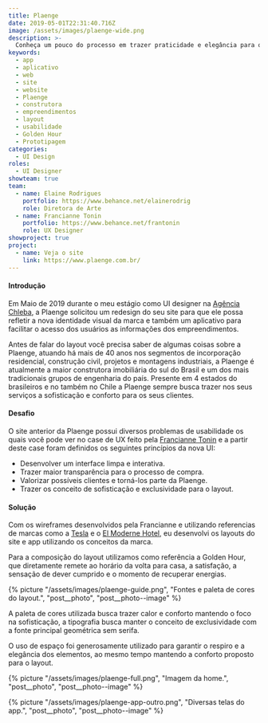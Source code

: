 ```yaml
---
title: Plaenge
date: 2019-05-01T22:31:40.716Z
image: /assets/images/plaenge-wide.png
description: >-
  Conheça um pouco do processo em trazer praticidade e elegância para o site e o aplicativo da construtora Plaenge.
keywords:
  - app
  - aplicativo
  - web
  - site
  - website
  - Plaenge
  - construtora
  - empreendimentos
  - layout
  - usabilidade
  - Golden Hour
  - Prototipagem
categories:
  - UI Design
roles:
  - UI Designer
showteam: true
team:
  - name: Elaine Rodrigues
    portfolio: https://www.behance.net/elainerodrig
    role: Diretora de Arte
  - name: Francianne Tonin
    portfolio: https://www.behance.net/frantonin
    role: UX Designer
showproject: true
project:
  - name: Veja o site
    link: https://www.plaenge.com.br/
---
```


#### Introdução

Em Maio de 2019 durante o meu estágio como UI designer na [Agência Chleba](https://www.chleba.net/), a Plaenge solicitou um redesign do seu site para que ele possa refletir a nova identidade visual da marca e também um aplicativo para facilitar o acesso dos usuários as informações dos empreendimentos.

Antes de falar do layout você precisa saber de algumas coisas sobre a Plaenge, atuando há mais de 40 anos nos segmentos de incorporação residencial, construção civil, projetos e montagens industriais, a Plaenge é atualmente a maior construtora imobiliária do sul do Brasil e um dos mais tradicionais grupos de engenharia do país. Presente em 4 estados do brasileiros e no também no Chile a Plaenge sempre busca trazer nos seus serviços a sofisticação e conforto para os seus clientes.

#### Desafio

O site anterior da Plaenge possui diversos problemas de usabilidade os quais você pode ver no case de UX feito pela [Francianne Tonin](https://www.behance.net/gallery/83533089/UX-UI-Construtora-Plaenge) e a partir deste case foram definidos os seguintes princípios da nova UI:

- Desenvolver um interface limpa e interativa.
- Trazer maior transparência para o processo de compra.
- Valorizar possíveis clientes e torná-los parte da Plaenge.
- Trazer os conceito de sofisticação e exclusividade para o layout.

#### Solução

Com os wireframes desenvolvidos pela Francianne e utilizando referencias de marcas como a [Tesla](https://www.tesla.com/) e o [El Moderne Hotel](https://elmodernehotel.com/en/), eu desenvolvi os layouts do site e app utilizando os conceitos da marca.

Para a composição do layout utilizamos como referência a Golden Hour, que diretamente remete ao horário da volta para casa, a satisfação, a sensação de dever cumprido e o momento de recuperar energias.

{% picture "/assets/images/plaenge-guide.png", "Fontes e paleta de cores do layout.", "post__photo", "post__photo--image" %}

A paleta de cores utilizada busca trazer calor e conforto mantendo o foco na sofisticação, a tipografia busca manter o conceito de exclusividade com a fonte principal geométrica sem serifa.

O uso de espaço foi generosamente utilizado para garantir o respiro e a elegância dos elementos, ao mesmo tempo mantendo a conforto proposto para o layout.

{% picture "/assets/images/plaenge-full.png", "Imagem da home.", "post__photo", "post__photo--image" %}

{% picture "/assets/images/plaenge-app-outro.png", "Diversas telas do app.", "post__photo", "post__photo--image" %}
